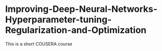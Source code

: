 # Improving-Deep-Neural-Networks-Hyperparameter-tuning-Regularization-and-Optimization
This is a short COUSERA course
